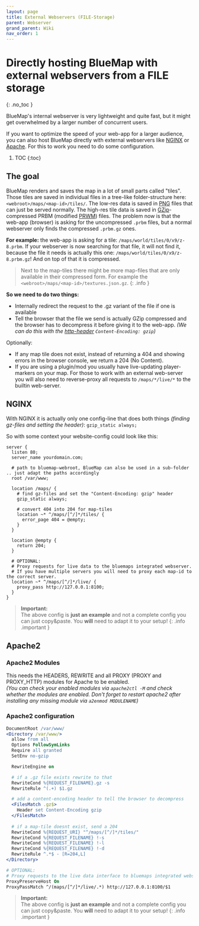 ```yaml
---
layout: page
title: External Webservers (FILE-Storage)
parent: Webserver
grand_parent: Wiki
nav_order: 1
---
```


# Directly hosting BlueMap with external webservers from a FILE storage
{: .no_toc }

BlueMap's internal webserver is very lightweight and quite fast, but it might get overwhelmed by a larger number of
concurrent users.

If you want to optimize the speed of your web-app for a larger audience, you can also host BlueMap directly with 
external webservers like [NGINX](https://www.nginx.com/) or [Apache](https://httpd.apache.org/). 
For this to work you need to do some configuration.

1. TOC 
{:toc}

## The goal
BlueMap renders and saves the map in a lot of small parts called "tiles". Those tiles are saved in individual files 
in a tree-like folder-structure here: `<webroot>/maps/<map-id>/tiles/`. The low-res data is saved in
[PNG](https://en.wikipedia.org/wiki/PNG) files that can just be served normally. The high-res tile data is saved in 
[GZip](https://en.wikipedia.org/wiki/Gzip)-compressed PRBM (modified [PRWM](https://github.com/kchapelier/PRWM)) files. The problem now is
that the web-app (browser) is asking for the uncompressed `.prbm` files, but a normal webserver only finds the
compressed `.prbm.gz` ones.

**For example:** the web-app is asking for a tile: `/maps/world/tiles/0/x9/z-8.prbm`. If your webserver is now searching 
for that file, it will not find it, because the file it needs is actually this one: `/maps/world/tiles/0/x9/z-8.prbm.gz`!
And on top of that it is compressed.

> Next to the map-tiles there might be more map-files that are only available in their compressed form.
> For example the `<webroot>/maps/<map-id>/textures.json.gz`.
{: .info }

**So we need to do two things:**
- Internally redirect the request to the .gz variant of the file if one is available
- Tell the browser that the file we send is actually GZip compressed and the browser has to decompress it before giving
  it to the web-app. *(We can do this with the [http-header](https://developer.mozilla.org/en-US/docs/Web/HTTP/Headers)
  `Content-Encoding: gzip`)*

Optionally:
- If any map tile does not exist, instead of returning a 404 and showing errors in the browser console, we
  return a 204 (No Content).
- If you are using a plugin/mod you usually have live-updating player-markers on your map. For those to work with an 
  external web-server you will also need to reverse-proxy all requests to `/maps/*/live/*` to the builtin web-server.

## NGINX
With NGINX it is actually only one config-line that does both things *(finding gz-files and setting the header)*:
`gzip_static always;`

So with some context your website-config could look like this:
```nginx
server {
  listen 80;
  server_name yourdomain.com;
  
  # path to bluemap-webroot, BlueMap can also be used in a sub-folder .. just adapt the paths accordingly
  root /var/www;
  
  location /maps/ {
    # find gz-files and set the "Content-Encoding: gzip" header
    gzip_static always;

    # convert 404 into 204 for map-tiles
    location ~* ^/maps/[^/]*/tiles/ {
      error_page 404 = @empty;
    }
  }
  
  location @empty {
    return 204;
  }

  # OPTIONAL:
  # Proxy requests for live data to the bluemaps integrated webserver.
  # If you have multiple servers you will need to proxy each map-id to the correct server.
  location ~* ^/maps/[^/]*/live/ {
    proxy_pass http://127.0.0.1:8100;
  }
}
```
> **Important:**<br>
> The above config is **just an example** and not a complete config you can just copy&paste. You **will** need to adapt it to your setup!
{: .info .important }

## Apache2
### Apache2 Modules
This needs the HEADERS, REWRITE and all PROXY (PROXY and PROXY_HTTP) modules for Apache to be enabled.  
*(You can check your enabled modules via `apache2ctl -M` and check whether the modules are enabled. 
Don't forget to restart apache2 after installing any missing module via `a2enmod MODULENAME`)*

### Apache2 configuration
```apache
DocumentRoot /var/www/
<Directory /var/www/>
  allow from all
  Options FollowSymLinks
  Require all granted
  SetEnv no-gzip

  RewriteEngine on

  # if a .gz file exists rewrite to that 
  RewriteCond %{REQUEST_FILENAME}.gz -s
  RewriteRule ^(.+) $1.gz

  # add a content-encoding header to tell the browser to decompress
  <FilesMatch .gz$>
    Header set Content-Encoding gzip
  </FilesMatch>
  
  # if a map-tile doesnt exist, send a 204
  RewriteCond %{REQUEST_URI} "^/maps/[^/]*/tiles/"
  RewriteCond %{REQUEST_FILENAME} !-s
  RewriteCond %{REQUEST_FILENAME} !-l
  RewriteCond %{REQUEST_FILENAME} !-d
  RewriteRule ^.*$ - [R=204,L]
</Directory>

# OPTIONAL:
# Proxy requests to the live data interface to bluemaps integrated webserver  
ProxyPreserveHost On
ProxyPassMatch ^/(maps/[^/]*/live/.*) http://127.0.0.1:8100/$1
```
> **Important:**<br>
> The above config is **just an example** and not a complete config you can just copy&paste. You **will** need to adapt it to your setup!
{: .info .important }
